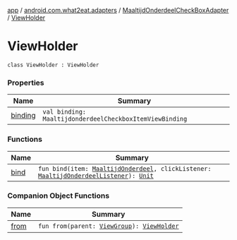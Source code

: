 [app](../../../index.md) / [android.com.what2eat.adapters](../../index.md) / [MaaltijdOnderdeelCheckBoxAdapter](../index.md) / [ViewHolder](./index.md)

# ViewHolder

`class ViewHolder : ViewHolder`

### Properties

| Name | Summary |
|---|---|
| [binding](binding.md) | `val binding: MaaltijdonderdeelCheckboxItemViewBinding` |

### Functions

| Name | Summary |
|---|---|
| [bind](bind.md) | `fun bind(item: `[`MaaltijdOnderdeel`](../../../android.com.what2eat.model/-maaltijd-onderdeel/index.md)`, clickListener: `[`MaaltijdOnderdeelListener`](../../-maaltijd-onderdeel-listener/index.md)`): `[`Unit`](https://kotlinlang.org/api/latest/jvm/stdlib/kotlin/-unit/index.html) |

### Companion Object Functions

| Name | Summary |
|---|---|
| [from](from.md) | `fun from(parent: `[`ViewGroup`](https://developer.android.com/reference/android/view/ViewGroup.html)`): `[`ViewHolder`](./index.md) |
